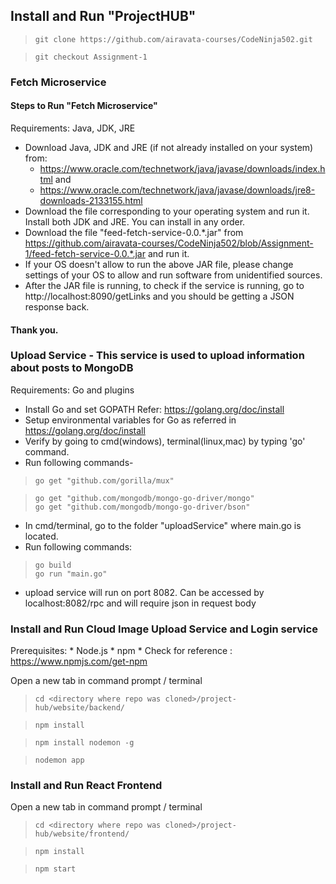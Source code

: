 ## Install and Run "ProjectHUB"

> `git clone https://github.com/airavata-courses/CodeNinja502.git`

> `git checkout Assignment-1`

### Fetch Microservice

#### Steps to Run "Fetch Microservice"

Requirements: Java, JDK, JRE
 - Download Java, JDK and JRE (if not already installed on your system) from:
   - https://www.oracle.com/technetwork/java/javase/downloads/index.html and 
   - https://www.oracle.com/technetwork/java/javase/downloads/jre8-downloads-2133155.html
 - Download the file corresponding to your operating system and run it. Install both JDK and JRE. You can install in any order.
 - Download the file "feed-fetch-service-0.0.*.jar" from https://github.com/airavata-courses/CodeNinja502/blob/Assignment-1/feed-fetch-service-0.0.*.jar and run it.
 - If your OS doesn't allow to run the above JAR file, please change settings of your OS to allow and run software from unidentified sources.
 - After the JAR file is running, to check if the service is running, go to http://localhost:8090/getLinks and you should be getting a JSON response back.
 #### Thank you.


### Upload Service - This service is used to upload information about posts to MongoDB

Requirements: Go and plugins

- Install Go and set GOPATH
	Refer: https://golang.org/doc/install
 - Setup environmental variables for Go as referred in https://golang.org/doc/install
 - Verify by going to cmd(windows), terminal(linux,mac) by typing 'go' command.
 - Run following commands- <br />
 > `go get "github.com/gorilla/mux"` <br />
 
 > `go get "github.com/mongodb/mongo-go-driver/mongo"` <br />
 > `go get "github.com/mongodb/mongo-go-driver/bson"` <br />
 
 - In cmd/terminal, go to the folder "uploadService" where main.go is located.
 - Run following commands:
>  `go build` <br />
>  `go run "main.go"` <br />
 - upload service will run on port 8082. Can be accessed by localhost:8082/rpc and will require json in request body

### Install and Run Cloud Image Upload Service and Login service
Prerequisites:
	* Node.js
	* npm
	* Check for reference : https://www.npmjs.com/get-npm

Open a new tab in command prompt / terminal
> `cd <directory where repo was cloned>/project-hub/website/backend/`

> `npm install`

> `npm install nodemon -g`

> `nodemon app`

### Install and Run React Frontend
Open a new tab in command prompt / terminal
> `cd <directory where repo was cloned>/project-hub/website/frontend/`

> `npm install`

> `npm start`
